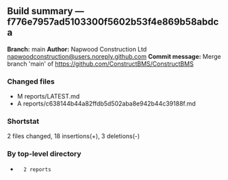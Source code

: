 ## Build summary — f776e7957ad5103300f5602b53f4e869b58abdca

**Branch:** main
**Author:** Napwood Construction Ltd <napwoodconstruction@users.noreply.github.com>
**Commit message:** Merge branch 'main' of https://github.com/ConstructBMS/ConstructBMS

### Changed files
 - M	reports/LATEST.md
 - A	reports/c638144b44a82ffdb5d502aba8e942b44c39188f.md

### Shortstat
 2 files changed, 18 insertions(+), 3 deletions(-)

### By top-level directory
 -       2 reports
